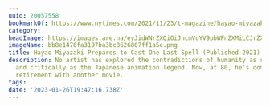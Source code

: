 ```yaml
---
uuid: 20057558
bookmarkOf: https://www.nytimes.com/2021/11/23/t-magazine/hayao-miyazaki-studio-ghibli.html
category: 
headImage: https://images.are.na/eyJidWNrZXQiOiJhcmVuYV9pbWFnZXMiLCJrZXkiOiIyMDA1NzU1OC9vcmlnaW5hbF9iYjhlMTQ3NmZhMzE5N2JhM2JjODYyNjgwN2ZmMWE1ZS5wbmciLCJlZGl0cyI6eyJyZXNpemUiOnsid2lkdGgiOjEyMDAsImhlaWdodCI6MTIwMCwiZml0IjoiaW5zaWRlIiwid2l0aG91dEVubGFyZ2VtZW50Ijp0cnVlfSwid2VicCI6eyJxdWFsaXR5Ijo5MH0sImpwZWciOnsicXVhbGl0eSI6OTB9LCJyb3RhdGUiOm51bGx9fQ==?bc=0
imageName: bb8e1476fa3197ba3bc8626807ff1a5e.png
title: Hayao Miyazaki Prepares to Cast One Last Spell (Published 2021)
description: No artist has explored the contradictions of humanity as sympathetically
  and critically as the Japanese animation legend. Now, at 80, he’s coming out of
  retirement with another movie.
tags: 
date: '2023-01-26T19:47:16.738Z'
---
```

